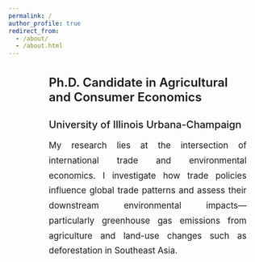 ```yaml
---
permalink: /
author_profile: true
redirect_from: 
  - /about/
  - /about.html
---
```


<style>
  .custom-intro-wrapper {
    display: flex;
    flex-direction: row;
    max-width: 2400px;
    margin: 0 auto;
    margin-top: 15px; /* Lower the right part */
    padding-right: 2rem;
  }

  .custom-intro-content {
    flex: 1;
    padding-left: 80px; /* Move to the right */
    max-width: 2000px;   /* Wider */
    margin-top: 20px;   /* Push down slightly */
  }

  .custom-intro-content h2 {
    font-weight: 600;
    font-size: 24px;
    margin-bottom: 10px;
    margin-top: 0;
  }

  .custom-intro-content h3 {
    font-size: 20px;
    font-weight: 500;
    margin-bottom: 15px;
  }

  .custom-intro-content p {
    font-size: 17px;
    line-height: 1.75;
    margin-top: 10px;
    text-align: justify;
  }

  @media (max-width: 768px) {
    .custom-intro-wrapper {
      flex-direction: column;
      padding-left: 1rem;
      padding-right: 1rem;
      margin-top: 20px;
    }

    .custom-intro-content {
      padding-left: 0;
      margin-top: 10px;
      max-width: 100%;
    }
  }
</style>

<div class="custom-intro-wrapper">
  <div class="custom-intro-content">
    <h2>Ph.D. Candidate in Agricultural and Consumer Economics</h2>
    <h3>University of Illinois Urbana-Champaign</h3>
    <p>
      My research lies at the intersection of international trade and environmental economics.
      I investigate how trade policies influence global trade patterns and assess their downstream
      environmental impacts—particularly greenhouse gas emissions from agriculture and land-use
      changes such as deforestation in Southeast Asia.
    </p>
  </div>
</div>
